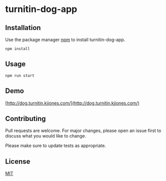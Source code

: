 # turnitin-dog-app

## Installation

Use the package manager [npm](https://www.npmjs.com/) to install turnitin-dog-app.

```
npm install
```

## Usage

```
npm run start
```

## Demo

[http://dog.turnitin.kjjones.com/](http://dog.turnitin.kjjones.com/)

## Contributing
Pull requests are welcome. For major changes, please open an issue first to discuss what you would like to change.

Please make sure to update tests as appropriate.

## License
[MIT](https://choosealicense.com/licenses/mit/)
